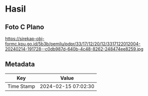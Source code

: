 # Hasil

## Foto C Plano

https://sirekap-obj-formc.kpu.go.id/5b3b/pemilu/pdpr/33/17/12/20/12/3317122012004-20240214-191728--c0db987d-640b-4c48-8262-248474ee8259.jpg


## Metadata

| Key        | Value               |
| ---------- | ------------------- |
| Time Stamp | 2024-02-15 07:02:30 |




